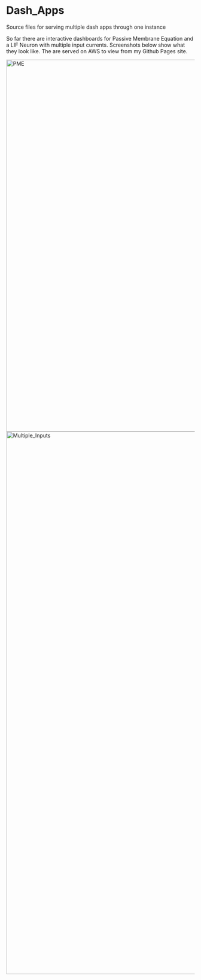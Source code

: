 # Dash_Apps
Source files for serving multiple dash apps through one instance

So far there are interactive dashboards for Passive Membrane Equation and a LIF Neuron with multiple input currents. Screenshots below show what they look like. The are served on AWS to view from my Github Pages site.

<img width="995" alt="PME" src="https://github.com/user-attachments/assets/629771b9-575c-4902-aa45-b3fbf27c0cba" />
<img width="1452" alt="Multiple_Inputs" src="https://github.com/user-attachments/assets/2a3461a8-2815-44bc-a5d3-0aa537757c10" />
